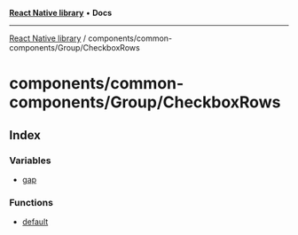 [**React Native library**](../../../../index.md) • **Docs**

***

[React Native library](../../../../modules.md) / components/common-components/Group/CheckboxRows

# components/common-components/Group/CheckboxRows

## Index

### Variables

- [gap](variables/gap.md)

### Functions

- [default](functions/default.md)
